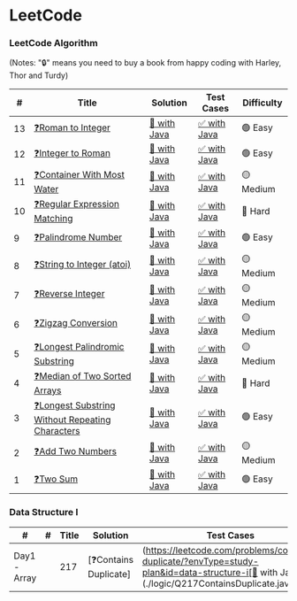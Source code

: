 LeetCode
========

### LeetCode Algorithm

(Notes: "🔒" means you need to buy a book from happy coding with Harley, Thor and Turdy)


| # | Title | Solution | Test Cases | Difficulty |
|---| ----- | -------- | ---------- | ---------- |
|13|[❓Roman to Integer](https://leetcode.com/problems/roman-to-integer/)|[💫 with Java](./logic/Q13RomantoInteger.java)|[✅ with Java](./testcase/Q13TestLogic.java)|🟢 Easy|
|12|[❓Integer to Roman](https://leetcode.com/problems/integer-to-roman/)|[💫 with Java](./logic/Q12IntegertoRoman.java)|[✅ with Java](./testcase/Q12TestLogic.java)|🟢 Easy|
|11|[❓Container With Most Water](https://leetcode.com/problems/container-with-most-water/)|[💫 with Java](./logic/Q11ContainerWithMostWater.java)|[✅ with Java](./testcase/Q11TestLogic.java)|🟡 Medium|
|10|[❓Regular Expression Matching](https://leetcode.com/problems/regular-expression-matching/)|[💫 with Java](./logic/Q10RegularExpressionMatching.java)|[✅ with Java](./testcase/Q10TestLogic.java)|🔴 Hard|
|9|[❓Palindrome Number](https://leetcode.com/problems/palindrome-number/)|[💫 with Java](./logic/Q9PalindromeNumber.java)|[✅ with Java](./testcase/Q9TestLogic.java)|🟢 Easy|
|8|[❓String to Integer (atoi)](https://leetcode.com/problems/string-to-integer-atoi/)|[💫 with Java](./logic/Q8StringtoInteger.java)|[✅ with Java](./testcase/Q8TestLogic.java)|🟡 Medium|
|7|[❓Reverse Integer](https://leetcode.com/problems/reverse-integer/)|[💫 with Java](./logic/Q7ReverseInteger.java)|[✅ with Java](./testcase/Q7TestLogic.java)|🟡 Medium|
|6|[❓Zigzag Conversion](https://leetcode.com/problems/zigzag-conversion/)|[💫 with Java](./logic/Q6ZigzagConversion.java)|[✅ with Java](./testcase/Q6TestLogic.java)|🟡 Medium|
|5|[❓Longest Palindromic Substring](https://leetcode.com/problems/longest-palindromic-substring/)|[💫 with Java](./logic/Q5LongestPalindromicSubstring.java)|[✅ with Java](./testcase/Q5TestLogic.java)|🟡 Medium|
|4|[❓Median of Two Sorted Arrays](https://leetcode.com/problems/median-of-two-sorted-arrays/)|[💫 with Java](./logic/Q4MedianofTwoSortedArrays.java)|[✅ with Java](./testcase/Q4TestLogic.java)|🔴 Hard|
|3|[❓Longest Substring Without Repeating Characters](https://leetcode.com/problems/two-sum/)|[💫 with Java](./logic/Q3LongestSubstringWithoutRepeatingCharacters.java)|[✅ with Java](./testcase/Q3TestLogic.java)|🟢 Easy|
|2|[❓Add Two Numbers](https://leetcode.com/problems/add-two-numbers/)|[💫 with Java](./logic/Q2AddTwoNumbers.java)|[✅ with Java](./testcase/Q2TestLogic.java)|🟡 Medium|
|1|[❓Two Sum](https://leetcode.com/problems/two-sum/)|[💫 with Java](./logic/Q1TwoSum.java)|[✅ with Java](./testcase/Q1TestLogic.java)|🟢 Easy|



### Data Structure I


| #  | # | Title | Solution | Test Cases | Difficulty |
|--- |---| ----- | -------- | ---------- | ---------- |
|Day1 - Array| |217|[❓Contains Duplicate]|(https://leetcode.com/problems/contains-duplicate/?envType=study-plan&id=data-structure-i[💫 with Java](./logic/Q217ContainsDuplicate.java)|[✅ with Java](./testcase/Q217TestLogic.java)|🟢 Easy|
